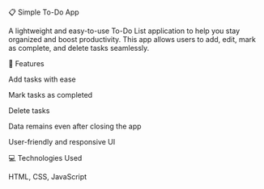 📋 Simple To-Do App

A lightweight and easy-to-use To-Do List application to help you stay organized and boost productivity. This app allows users to add, edit, mark as complete, and delete tasks seamlessly.

🚀 Features

Add tasks with ease

Mark tasks as completed

Delete tasks

Data remains even after closing the app

User-friendly and responsive UI


💻 Technologies Used

HTML, CSS, JavaScript
